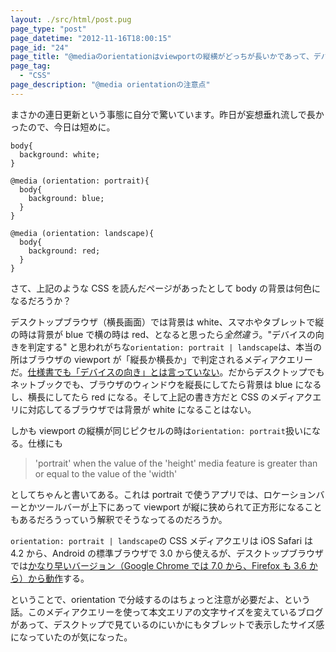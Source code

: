 ```yaml
---
layout: ./src/html/post.pug
page_type: "post"
page_datetime: "2012-11-16T18:00:15"
page_id: "24"
page_title: "@mediaのorientationはviewportの縦横がどっちが長いかであって、デバイスが縦か横かじゃないですよ"
page_tag:
  - "CSS"
page_description: "@media orientationの注意点"
---
```


まさかの連日更新という事態に自分で驚いています。昨日が妄想垂れ流しで長かったので、今日は短めに。

<pre title="bodyの背景は何色になるか"><code data-language="css">body{
  background: white;
}

@media (orientation: portrait){
  body{
    background: blue;
  }
}

@media (orientation: landscape){
  body{
    background: red;
  }
}</code></pre>

さて、上記のような CSS を読んだページがあったとして body の背景は何色になるだろうか？

デスクトップブラウザ（横長画面）では背景は white、スマホやタブレットで縦の時は背景が blue で横の時は red、となると思ったら*全然違う*。"デバイスの向きを判定する" と思われがちな`orientation: portrait | landscape`は、本当の所はブラウザの viewport が「縦長か横長か」で判定されるメディアクエリーだ。[仕様書でも「デバイスの向き」とは言っていない](http://www.w3.org/TR/css3-mediaqueries/#orientation)。だからデスクトップでもネットブックでも、ブラウザのウィンドウを縦長にしてたら背景は blue になるし、横長にしてたら red になる。そして上記の書き方だと CSS のメディアクエリに対応してるブラウザでは背景が white になることはない。

しかも viewport の縦横が同じピクセルの時は`orientation: portrait`扱いになる。仕様にも

> 'portrait' when the value of the 'height' media feature is greater than or equal to the value of the 'width'

としてちゃんと書いてある。これは portrait で使うアプリでは、ロケーションバーとかツールバーが上下にあって viewport が縦に狭められて正方形になることもあるだろうっていう解釈でそうなってるのだろうか。

`orientation: portrait | landscape`の CSS メディアクエリは iOS Safari は 4.2 から、Android の標準ブラウザで 3.0 から使えるが、デスクトップブラウザでは[かなり早いバージョン（Google Chrome では 7.0 から、Firefox も 3.6 から）から動作](http://caniuse.com/#feat=deviceorientation)する。

ということで、orientation で分岐するのはちょっと注意が必要だよ、という話。このメディアクエリーを使って本文エリアの文字サイズを変えているブログがあって、デスクトップで見ているのにいかにもタブレットで表示したサイズ感になっていたのが気になった。
